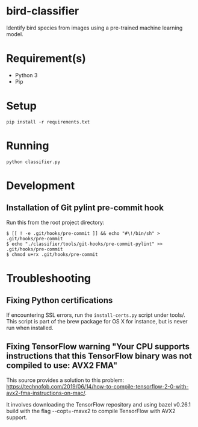 # bird-classifier

Identify bird species from images using a pre-trained machine learning model.

# Requirement(s)

* Python 3
* Pip

# Setup

```
pip install -r requirements.txt
```

# Running

```
python classifier.py
```

# Development

## Installation of Git pylint pre-commit hook

Run this from the root project directory:

```
$ [[ ! -e .git/hooks/pre-commit ]] && echo "#\!/bin/sh" > .git/hooks/pre-commit
$ echo "./classifier/tools/git-hooks/pre-commit-pylint" >> .git/hooks/pre-commit
$ chmod u+rx .git/hooks/pre-commit
```

# Troubleshooting

## Fixing Python certifications

If encountering SSL errors, run the `install-certs.py` script under tools/. This script is part of the brew package for OS X for instance, but is never run when installed.

## Fixing TensorFlow warning "Your CPU supports instructions that this TensorFlow binary was not compiled to use: AVX2 FMA"

This source provides a solution to this problem: https://technofob.com/2019/06/14/how-to-compile-tensorflow-2-0-with-avx2-fma-instructions-on-mac/.

It involves downloading the TensorFlow repository and using bazel v0.26.1 build with the flag --copt=-mavx2 to compile TensorFlow with AVX2 support.
